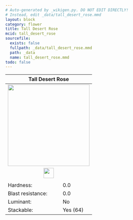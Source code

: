 ```yaml
---
# Auto-generated by _wikigen.py. DO NOT EDIT DIRECTLY!
# Instead, edit _data/tall_desert_rose.mmd
layout: block
category: flower
title: Tall Desert Rose
mcid: tall_desert_rose
sourcefile:
  exists: false
  fullpath: _data/tall_desert_rose.mmd
  path: _data
  name: tall_desert_rose.mmd
todo: false
---
```


<table class="block-info"><thead><tr>
<th colspan=2>Tall Desert Rose</th>
</tr></thead><tbody>
<tr><td colspan=2 class="cell-image-big" style="text-align:center"><img src="/allotment/img/textures/allotment/tall_desert_rose.png" width="256" height="256" alt="" class="preview-icon"></td></tr>
<tr><td colspan=2 class="cell-image-small" style="text-align:center"><img src="/allotment/img/inventory_textures/allotment/tall_desert_rose.png" width="32" height="32" alt="" class="inventory-icon"></td></tr>
<tr><td colspan=2 style="text-align:center"><span class="tool-info tool-none tool-level-0" title="Does not require or break faster with any tool"></span></td></tr>
<tr><td>Hardness:</td><td>0.0</td></tr>
<tr><td>Blast resistance:</td><td>0.0</td></tr>
<tr><td>Luminant:</td><td>No</td></tr>
<tr><td>Stackable:</td><td>Yes (64)</td></tr>
</tbody></table>

